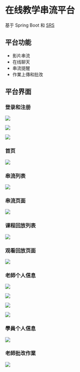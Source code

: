 # 在线教学串流平台

基于 Spring Boot 和 [SRS](https://github.com/ossrs/srs)

## 平台功能

* 影片串流
* 在线聊天
* 串流提醒
* 作業上傳和批改

## 平台界面

### 登录和注册

![](./images/登录.png)

![](./images/老師注册.png)

![](./images/學員注册.png)

### 首页

![](./images/首页.png)

### 串流列表

![](./images/串流列表.png)

### 串流页面

![](./images/观看串流页面.png)

### 课程回放列表

![](./images/课程回放列表.png)

### 观看回放页面

![](./images/观看影片页面.png)

### 老師个人信息

![](./images/老師个人信息-串流列表.png)

![](./images/老師个人信息-創建串流.png)

![](./images/老師个人信息-上傳回放.png)

![](./images/老師个人信息-影片列表.png)

### 學員个人信息

![](./images/學員个人信息-作業列表.png)

### 老師批改作業

![](./images/批改作業.png)

